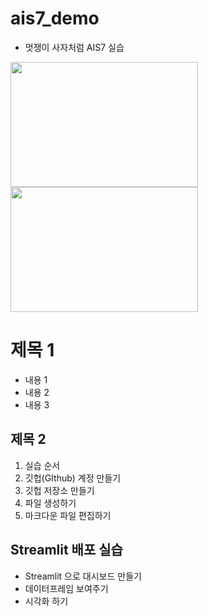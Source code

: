 # ais7_demo

* 멋쟁이 사자처럼 AIS7 실습

<img src = "photo-1665686310974-2ed1eb7f57ac.avif" width = "300" height = "200">
<img src = "https://images.unsplash.com/photo-1665991947192-a63451f34c90?ixlib=rb-1.2.1&ixid=MnwxMjA3fDB8MHxwaG90by1wYWdlfHx8fGVufDB8fHx8&auto=format&fit=crop&w=687&q=80" width = "300" height = "200">



# 제목 1
* 내용 1
* 내용 2
* 내용 3

## 제목 2
1. 실습 순서
2. 깃헙(GIthub) 계정 만들기
3. 깃헙 저장소 만들기
4. 파일 생성하기
5. 마크다운 파일 편집하기

## Streamlit 배포 실습
* Streamlit 으로 대시보드 만들기
* 데이터프레임 보여주기
* 시각화 하기
